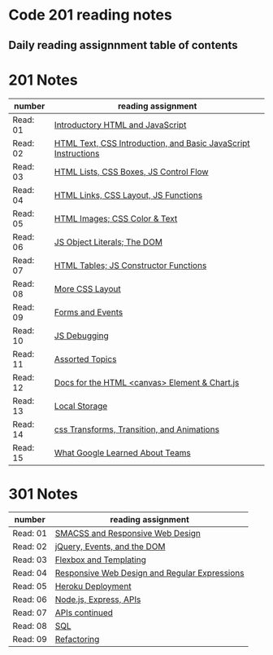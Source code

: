 # Code 201 reading notes

## Daily reading assignnment table of contents

# 201 Notes

number| reading assignment
---- | ----
Read: 01 | [Introductory HTML and JavaScript](https://will-ing.github.io/reading-notes/class-01)
Read: 02 | [HTML Text, CSS Introduction, and Basic JavaScript Instructions](https://will-ing.github.io/reading-notes/class-02)
Read: 03 | [HTML Lists, CSS Boxes, JS Control Flow](https://will-ing.github.io/reading-notes/class-03)
Read: 04 | [HTML Links, CSS Layout, JS Functions](https://will-ing.github.io/reading-notes/class-04)
Read: 05 | [HTML Images; CSS Color & Text](https://will-ing.github.io/reading-notes/class-05)
Read: 06 | [JS Object Literals; The DOM](https://will-ing.github.io/reading-notes/class-06)
Read: 07 | [HTML Tables; JS Constructor Functions](https://will-ing.github.io/reading-notes/class-07)
Read: 08 | [More CSS Layout](https://will-ing.github.io/reading-notes/class-08)
Read: 09 | [Forms and Events](https://will-ing.github.io/reading-notes/class-09)
Read: 10 | [JS Debugging](https://will-ing.github.io/reading-notes/class-10)
Read: 11 | [Assorted Topics](https://will-ing.github.io/reading-notes/class-11)
Read: 12 | [Docs for the HTML \<canvas> Element & Chart.js](https://will-ing.github.io/reading-notes/class-12)
Read: 13 | [Local Storage](https://will-ing.github.io/reading-notes/class-13)
Read: 14 | [css Transforms, Transition, and Animations](https://will-ing.github.io/reading-notes/class-14)
Read: 15 | [What Google Learned About Teams](https://will-ing.github.io/reading-notes/class-15)

# 301 Notes

number| reading assignment
---- | ----
Read: 01 | [SMACSS and Responsive Web Design](https://will-ing.github.io/reading-notes/301-notes/read-01)
Read: 02 | [jQuery, Events, and the DOM](https://will-ing.github.io/reading-notes/301-notes/read-02)
Read: 03 | [ Flexbox and Templating](https://will-ing.github.io/reading-notes/301-notes/read-03)
Read: 04 | [Responsive Web Design and Regular Expressions](https://will-ing.github.io/reading-notes/301-notes/read-04)
Read: 05 | [Heroku Deployment](https://will-ing.github.io/reading-notes/301-notes/read-05)
Read: 06 | [Node.js, Express, APIs](https://will-ing.github.io/reading-notes/301-notes/read-06)
Read: 07 | [APIs continued](https://will-ing.github.io/reading-notes/301-notes/read-07)
Read: 08 | [SQL](https://will-ing.github.io/reading-notes/301-notes/read-08)
Read: 09 | [Refactoring](https://will-ing.github.io/reading-notes/301-notes/read-09)
